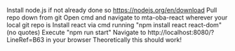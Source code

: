 Install node.js if not already done so https://nodejs.org/en/download
Pull repo down from git
Open cmd and navigate to mta-oba-react wherever your local git repo is
Install react via cmd running "npm install react react-dom" (no quotes)
Execute "npm run start"
Navigate to http://localhost:8080/?LineRef=B63 in your browser
Theoretically this should work!
